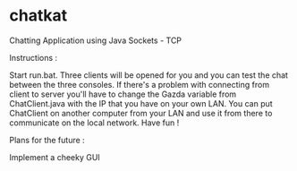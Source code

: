 # chatkat
Chatting Application using Java Sockets - TCP


Instructions :

Start run.bat. Three clients will be opened for you and you can test the chat between the three consoles.
If there's a problem with connecting from client to server you'll have to change the Gazda variable from ChatClient.java with the IP that you have on your own LAN. You can put ChatClient on another computer from your LAN and use it from there to communicate on the local network. Have fun !

Plans for the future :

Implement a cheeky GUI